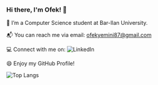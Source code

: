 ### Hi there, I'm Ofek! 👋
:open_book: I’m a Computer Science student at Bar-Ilan University.

:mailbox_with_mail: You can reach me via email: ofekyemini87@gmail.com

:computer: Connect with me on: 
<a href="https://www.linkedin.com/in/ofek-yemini-91792b254/" target="_blank" style="display: inline-block; text-decoration: none;">
  <img src="https://img.shields.io/badge/linkedin-%230077B5.svg?logo=linkedin&logoColor=white" alt="LinkedIn" />
</a>

:smile: Enjoy my GitHub Profile! 

![Top Langs](https://github-readme-stats.vercel.app/api/top-langs/?username=ofekyem&layout=compact)


